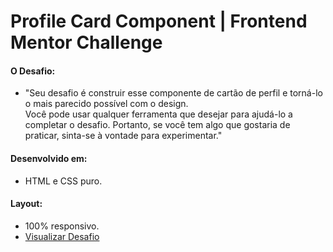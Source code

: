 # Profile Card Component | Frontend Mentor Challenge

#### O Desafio:
  - "Seu desafio é construir esse componente de cartão de perfil e torná-lo o mais parecido possível com o design.<br>
  Você pode usar qualquer ferramenta que desejar para ajudá-lo a completar o desafio. Portanto, se você tem algo que gostaria de praticar, sinta-se à vontade para experimentar."

#### Desenvolvido em:
- HTML e CSS puro.

#### Layout:
- 100% responsivo.
- <a href="https://iammatheus.github.io/profile-card-component">Visualizar Desafio<a/>
